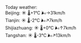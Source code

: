 Today weather:  
Beijing: ☀️   🌡️+1°C 🌬️→31km/h  
Tianjin: ☀️   🌡️-2°C 🌬️↗7km/h  
Shijiazhuang: ☀️   🌡️+0°C 🌬️↑7km/h  
Tangshan: ☀️   🌡️-3°C 🌬️↗13km/h  
